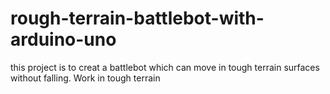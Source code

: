 # rough-terrain-battlebot-with-arduino-uno
this project is to creat a battlebot which can move in tough terrain surfaces without falling.
Work in tough terrain
